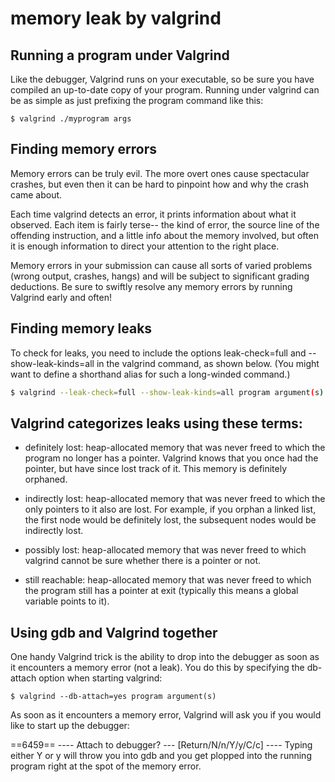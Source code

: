 # memory leak by valgrind

## Running a program under Valgrind

Like the debugger, Valgrind runs on your executable, so be sure you have
compiled an up-to-date copy of your program. Running under valgrind can be as
simple as just prefixing the program command like this:

```
$ valgrind ./myprogram args
```

## Finding memory errors

Memory errors can be truly evil. The more overt ones cause spectacular crashes,
but even then it can be hard to pinpoint how and why the crash came about. 

Each time valgrind detects an error, it prints information about what it
observed. Each item is fairly terse-- the kind of error, the source line of the
offending instruction, and a little info about the memory involved, but often it
is enough information to direct your attention to the right place. 

Memory errors in your submission can cause all sorts of varied problems (wrong
output, crashes, hangs) and will be subject to significant grading deductions.
Be sure to swiftly resolve any memory errors by running Valgrind early and
often!

## Finding memory leaks

To check for leaks, you need to include the options leak-check=full and
--show-leak-kinds=all in the valgrind command, as shown below. (You might want
to define a shorthand alias for such a long-winded command.)

```sh
$ valgrind --leak-check=full --show-leak-kinds=all program argument(s)
```

## Valgrind categorizes leaks using these terms:

- definitely lost: heap-allocated memory that was never freed to which the program
no longer has a pointer. Valgrind knows that you once had the pointer, but have
since lost track of it. This memory is definitely orphaned.

- indirectly lost: heap-allocated memory that was never freed to which the only
pointers to it also are lost. For example, if you orphan a linked list, the
first node would be definitely lost, the subsequent nodes would be indirectly
lost.

- possibly lost: heap-allocated memory that was never freed to which valgrind
cannot be sure whether there is a pointer or not.

- still reachable: heap-allocated memory that was never freed to which the program
still has a pointer at exit (typically this means a global variable points to
it).


## Using gdb and Valgrind together

One handy Valgrind trick is the ability to drop into the debugger as soon as it
encounters a memory error (not a leak). You do this by specifying the db-attach
option when starting valgrind:

```
$ valgrind --db-attach=yes program argument(s)
```
As soon as it encounters a memory error, Valgrind will ask you if you would like
to start up the debugger:

==6459== ---- Attach to debugger? --- [Return/N/n/Y/y/C/c] ----
Typing either Y or y will throw you into gdb and you get plopped into the
running program right at the spot of the memory error. 

